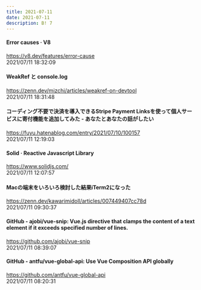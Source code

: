 ```yaml
---
title: 2021-07-11
date: 2021-07-11
description: B! 7
---
```


#### Error causes · V8
https://v8.dev/features/error-cause<br>
2021/07/11 18:32:09<br>


#### WeakRef と console.log
https://zenn.dev/mizchi/articles/weakref-on-devtool<br>
2021/07/11 18:31:48<br>


#### コーディング不要で決済を導入できるStripe Payment Linksを使って個人サービスに寄付機能を追加してみた - あなたとあなたの話がしたい
https://fuyu.hatenablog.com/entry/2021/07/10/100157<br>
2021/07/11 12:19:03<br>


#### Solid · Reactive Javascript Library
https://www.solidjs.com/<br>
2021/07/11 12:07:57<br>


#### Macの端末をいろいろ検討した結果iTerm2になった
https://zenn.dev/kawarimidoll/articles/007449407cc78d<br>
2021/07/11 09:30:37<br>


#### GitHub - ajobi/vue-snip: Vue.js directive that clamps the content of a text element if it exceeds specified number of lines.
https://github.com/ajobi/vue-snip<br>
2021/07/11 08:39:07<br>


#### GitHub - antfu/vue-global-api: Use Vue Composition API globally
https://github.com/antfu/vue-global-api<br>
2021/07/11 08:20:31<br>


